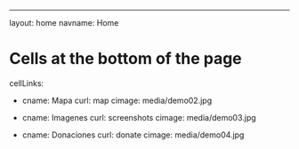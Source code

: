 ---
layout: home
navname: Home

# Cells at the bottom of the page
cellLinks:
  - cname: Mapa
    curl: map
    cimage: media/demo02.jpg

  - cname: Imagenes
    curl: screenshots
    cimage: media/demo03.jpg

  - cname: Donaciones
    curl: donate
    cimage: media/demo04.jpg